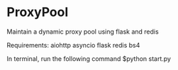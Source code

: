 # ProxyPool
Maintain a dynamic proxy pool using flask and redis

Requirements:
aiohttp
asyncio
flask
redis
bs4

In terminal, run the following command
$python start.py

